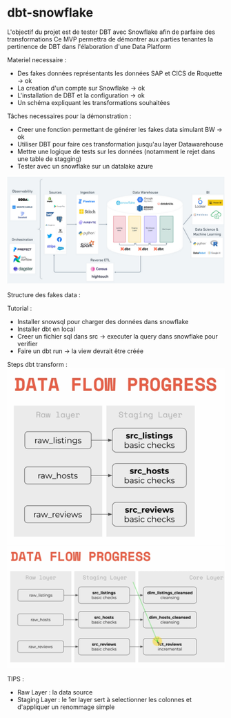 # dbt-snowflake

L'objectif du projet est de tester DBT avec Snowflake afin de parfaire des transformations
Ce MVP permettra de démontrer aux parties tenantes la pertinence de DBT dans l'élaboration d'une Data Platform

Materiel necessaire : 
- Des fakes données représentants les données SAP et CICS de Roquette -> ok
- La creation d'un compte sur Snowflake -> ok
- L'installation de DBT et la configuration -> ok
- Un schéma expliquant les transformations souhaitées

Tâches necessaires pour la démonstration : 
- Creer une fonction permettant de générer les fakes data simulant BW -> ok
- Utiliser DBT pour faire ces transformation jusqu'au layer Datawarehouse
- Mettre une logique de tests sur les données (notamment le rejet dans une table de stagging)
- Tester avec un snowflake sur un datalake azure

![Screenshot](img\archi.png)


Structure des fakes data : 


Tutorial : 
- Installer snowsql pour charger des données dans snowflake
- Installer dbt en local
- Creer un fichier sql dans src -> executer la query dans snowflake pour verifier
- Faire un dbt run -> la view devrait être créée

Steps dbt transform : 
![Screenshot](img\dataflow_raw_to_staging.png)
![Screenshot](img\dataflow_staging_to_corelayer.png)


TIPS : 
- Raw Layer : la data source
- Staging Layer : le 1er layer sert à selectionner les colonnes et d'appliquer un renommage simple